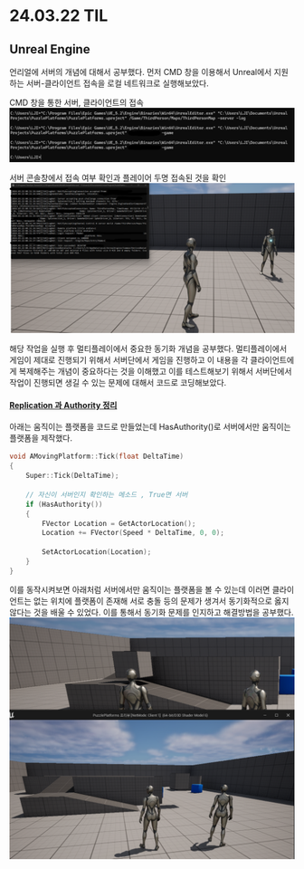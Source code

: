 # 24.03.22 TIL

## Unreal Engine

언리얼에 서버의 개념에 대해서 공부했다. 먼저 CMD 창을 이용해서 Unreal에서 지원하는 서버-클라이언트 접속을 로컬 네트워크로 실행해보았다.

CMD 창을 통한 서버, 클라이언트의 접속
![2](/Assets/Images/Unreal/실습/PuzzlePlatforms/2.png)

서버 콘솔창에서 접속 여부 확인과 플레이어 두명 접속된 것을 확인
![3](/Assets/Images/Unreal/실습/PuzzlePlatforms/3.png)

해당 작업을 실행 후 멀티플레이에서 중요한 동기화 개념을 공부했다. 멀티플레이에서 게임이 제대로 진행되기 위해서 서버단에서 게임을 진행하고 이 내용을 각 클라이언트에게 복제해주는 개념이 중요하다는 것을 이해했고 이를 테스트해보기 위해서 서버단에서 작업이 진행되면 생길 수 있는 문제에 대해서 코드로 코딩해보았다.

#### [Replication 과 Authority 정리](</Unreal%20Engine/이론%20및%20정리/멀티플레이/Replication(복제)와%20Authority(권한).md>)

아래는 움직이는 플랫폼을 코드로 만들었는데 HasAuthority()로 서버에서만 움직이는 플랫폼을 제작했다.

```C++
void AMovingPlatform::Tick(float DeltaTime)
{
    Super::Tick(DeltaTime);

    // 자신이 서버인지 확인하는 메소드 , True면 서버
    if (HasAuthority())
    {
        FVector Location = GetActorLocation();
        Location += FVector(Speed * DeltaTime, 0, 0);

        SetActorLocation(Location);
    }
}

```

이를 동작시켜보면 아래처럼 서버에서만 움직이는 플랫폼을 볼 수 있는데 이러면 클라이언트는 없는 위치에 플랫폼이 존재해 서로 충돌 등의 문제가 생겨서 동기화적으로 옳지 않다는 것을 배울 수 있었다. 이를 통해서 동기화 문제를 인지하고 해결방법을 공부했다.
![4](/Assets/Images/Unreal/실습/PuzzlePlatforms/4.png)
